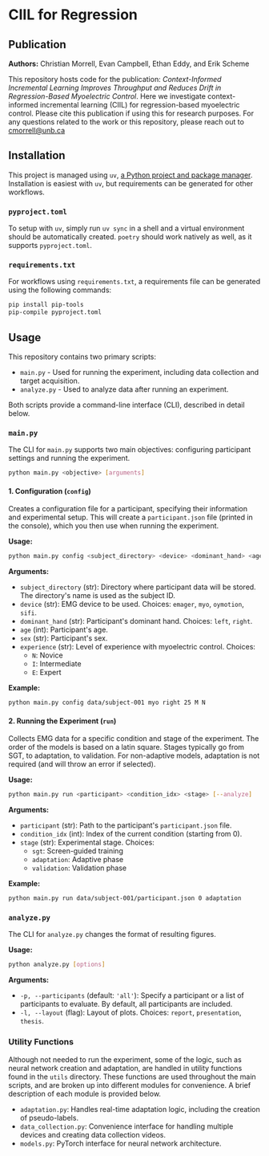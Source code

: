 # CIIL for Regression

## Publication

**Authors:** Christian Morrell, Evan Campbell, Ethan Eddy, and Erik Scheme

This repository hosts code for the publication: *Context-Informed Incremental Learning Improves Throughput and Reduces Drift in Regression-Based Myoelectric Control*. Here we investigate context-informed incremental learning (CIIL) for regression-based myoelectric control. Please cite this publication if using this for research purposes. For any questions related to the work or this repository, please reach out to <cmorrell@unb.ca>

## Installation

This project is managed using `uv`, [a Python project and package manager](https://github.com/astral-sh/uv). Installation is easiest with `uv`, but requirements can be generated for other workflows.

### `pyproject.toml`

To setup with `uv`, simply run `uv sync` in a shell and a virtual environment should be automatically created. `poetry` should work natively as well, as it supports `pyproject.toml`.

### `requirements.txt`

For workflows using `requirements.txt`, a requirements file can be generated using the following commands:

```sh
pip install pip-tools
pip-compile pyproject.toml
```

## Usage

This repository contains two primary scripts:

- `main.py` - Used for running the experiment, including data collection and target acquisition.
- `analyze.py` - Used to analyze data after running an experiment.

Both scripts provide a command-line interface (CLI), described in detail below.

### `main.py`

The CLI for `main.py` supports two main objectives: configuring participant settings and running the experiment.

```bash
python main.py <objective> [arguments]
```

#### 1. **Configuration (`config`)**

Creates a configuration file for a participant, specifying their information and experimental setup. This will create a `participant.json` file (printed in the console), which you then use when running the experiment.

**Usage:**

```bash
python main.py config <subject_directory> <device> <dominant_hand> <age> <sex> <experience>
```  

**Arguments:**

- `subject_directory` (str): Directory where participant data will be stored. The directory's name is used as the subject ID.  
- `device` (str): EMG device to be used. Choices: `emager`, `myo`, `oymotion`, `sifi`.  
- `dominant_hand` (str): Participant's dominant hand. Choices: `left`, `right`.  
- `age` (int): Participant's age.  
- `sex` (str): Participant's sex.  
- `experience` (str): Level of experience with myoelectric control. Choices:  
  - `N`: Novice  
  - `I`: Intermediate  
  - `E`: Expert  

**Example:**

```bash
python main.py config data/subject-001 myo right 25 M N
```

#### 2. **Running the Experiment (`run`)**

Collects EMG data for a specific condition and stage of the experiment. The order of the models is based on a latin square. Stages typically go from SGT, to adaptation, to validation. For non-adaptive models, adaptation is not required (and will throw an error if selected).

**Usage:**

```bash
python main.py run <participant> <condition_idx> <stage> [--analyze]
```  

**Arguments:**

- `participant` (str): Path to the participant's `participant.json` file.  
- `condition_idx` (int): Index of the current condition (starting from 0).  
- `stage` (str): Experimental stage. Choices:  
  - `sgt`: Screen-guided training  
  - `adaptation`: Adaptive phase  
  - `validation`: Validation phase

**Example:**

```bash
python main.py run data/subject-001/participant.json 0 adaptation
```

### `analyze.py`

The CLI for `analyze.py` changes the format of resulting figures.

**Usage:**

```bash
python analyze.py [options]
```

**Arguments:**

- `-p, --participants` (default: `'all'`): Specify a participant or a list of participants to evaluate. By default, all participants are included.
- `-l, --layout` (flag): Layout of plots. Choices: `report`, `presentation`, `thesis`.

### Utility Functions

Although not needed to run the experiment, some of the logic, such as neural network creation and adaptation, are handled in utility functions found in the `utils` directory. These functions are used throughout the main scripts, and are broken up into different modules for convenience. A brief description of each module is provided below.

- `adaptation.py`: Handles real-time adaptation logic, including the creation of pseudo-labels.
- `data_collection.py`: Convenience interface for handling multiple devices and creating data collection videos.
- `models.py`: PyTorch interface for neural network architecture.
